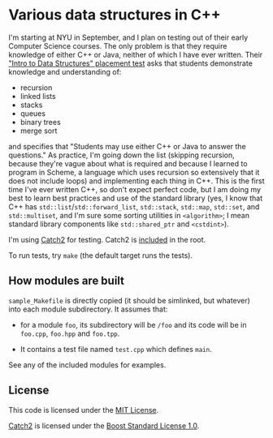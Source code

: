 # Various data structures in C++

I'm starting at NYU in September, and I plan on testing out of their early
Computer Science courses. The only problem is that they require knowledge of
either C++ or Java, neither of which I have ever written. Their ["Intro to Data
Structures" placement test](https://cs.nyu.edu/home/undergrad/placement.html)
asks that students demonstrate knowledge and understanding of:

* recursion
* linked lists
* stacks
* queues
* binary trees
* merge sort

and specifies that "Students may use either C++ or Java to answer the
questions." As practice, I'm going down the list (skipping recursion, because
they're vague about what is required and because I learned to program in Scheme,
a language which uses recursion so extensively that it does not include loops)
and implementing each thing in C++. This is the first time I've ever written
C++, so don't expect perfect code, but I am doing my best to learn best
practices and use of the standard library (yes, I know that C++ has
`std::list`/`std::forward_list`, `std::stack`, `std::map`, `std::set`, and
`std::multiset`, and I'm sure some sorting utilities in `<algorithm>`; I mean
standard library components like `std::shared_ptr` and `<cstdint>`).

I'm using [Catch2](https://github.com/catchorg/Catch2) for testing. Catch2 is
[included](catch.hpp) in the root.

To run tests, try `make` (the default target runs the tests).

## How modules are built

`sample_Makefile` is directly copied (it should be simlinked, but whatever) into
each module subdirectory. It assumes that:

* for a module `foo`, its subdirectory will be `/foo` and its code will be in
  `foo.cpp`, `foo.hpp` and `foo.tpp`.
  
* It contains a test file named `test.cpp` which defines `main`.

See any of the included modules for examples.

## License

This code is licensed under the [MIT License](LICENSE).

[Catch2](https://github.com/catchorg/Catch2) is licensed under the [Boost
Standard License
1.0](https://github.com/catchorg/Catch2/blob/master/LICENSE.txt).
